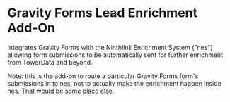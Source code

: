 # Gravity Forms Lead Enrichment Add-On
Integrates Gravity Forms with the Ninthlink Enrichment System ("nes") allowing form submissions to be automatically sent for further enrichment from TowerData and beyond.

Note: this is the add-on to route a particular Gravity Forms form's submissions in to nes, not to actually make the enrichment happen inside nes. That would be some place else.
